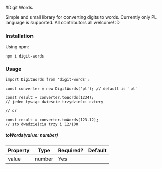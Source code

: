 #Digit Words

Simple and small library for converting digits to words. Currently only PL language is supported. All contributors all welcome! :D

### Installation

Using npm:

```
npm i digit-words
```

### Usage

```
import DigitWords from 'digit-words';

const converter = new DigitWords('pl'); // default is 'pl'

const result = converter.toWords(1234);
// jeden tysiąc dwieście trzydzieści cztery

// or

const result = converter.toWords(123.12);
// sto dwadzieścia trzy i 12/100

```

##### _toWords(value: number)_

| Property | Type   | Required? | Default |
| -------- | ------ | --------- | ------- |
| value    | number | Yes       |         |
